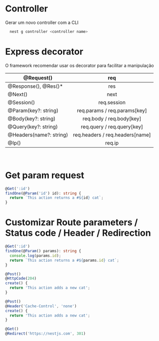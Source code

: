 # Controller
 
 Gerar um novo controller com a CLI
```bash 
  nest g controller <controller name> 
```

# Express decorator 

  O framework recomendar usar os decorator para facilitar a manipulação

| @Request()        | req |
| ------------- |:-------------:| 
| @Response(), @Res()*     |res | 
| @Next()    | next      | 
| @Session() |req.session    | 
| @Param(key?: string) |req.params / req.params[key]   | 
| @Body(key?: string) |req.body / req.body[key]    | 
| @Query(key?: string) |req.query / req.query[key]    | 
| @Headers(name?: string) |req.headers / req.headers[name]    | 
| @Ip() |req.ip    | 

<br />

# Get param request

```typescript
@Get(':id')
findOne(@Param('id') id): string {
  return `This action returns a #${id} cat`;
}

```

# Customizar Route parameters /  Status code / Header / Redirection

```typescript
@Get(':id')
findOne(@Param() params): string {
  console.log(params.id);
  return `This action returns a #${params.id} cat`;
}
```

```typescript
@Post()
@HttpCode(204)
create() {
  return 'This action adds a new cat';
}
```

```typescript
@Post()
@Header('Cache-Control', 'none')
create() {
  return 'This action adds a new cat';
}
```

```typescript
@Get()
@Redirect('https://nestjs.com', 301)
```